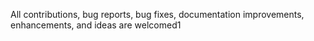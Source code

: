 All contributions, bug reports, bug fixes, documentation improvements, enhancements, and ideas are welcomed1
